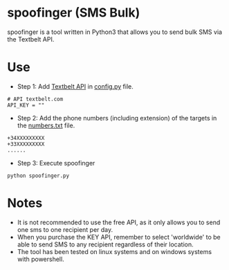 # spoofinger (SMS Bulk)
spoofinger is a tool written in Python3 that allows you to send bulk SMS via the Textbelt API.

# Use
* Step 1: Add [Textbelt API](https://textbelt.com/purchase/?generateKey=1) in [config.py](https://github.com/nu11secur1ty/Kali-Linux/blob/master/spoofinger/config.py) file.
```
# API textbelt.com
API_KEY = ""
```
* Step 2: Add the phone numbers (including extension) of the targets in the [numbers.txt](https://github.com/nu11secur1ty/Kali-Linux/blob/master/spoofinger/numbers.txt) file.
```
+34XXXXXXXXX
+33XXXXXXXXX
......
```
* Step 3: Execute spoofinger
```
python spoofinger.py
```

# Notes
* It is not recommended to use the free API, as it only allows you to send one sms to one recipient per day.
* When you purchase the KEY API, remember to select 'worldwide' to be able to send SMS to any recipient regardless of their location.
* The tool has been tested on linux systems and on windows systems with powershell.

